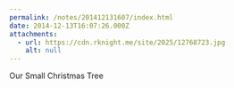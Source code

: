 ```yaml
---
permalink: /notes/201412131607/index.html
date: 2014-12-13T16:07:26.000Z
attachments:
  - url: https://cdn.rknight.me/site/2025/12768723.jpg
    alt: null
---
```


Our Small Christmas Tree
